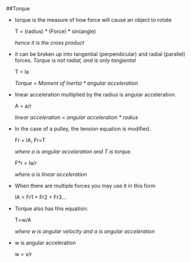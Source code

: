 ##Torque

- torque is the measure of how force will cause an object to rotate

    T = (radius) * (Force) * sin(angle)

    *hence it is the cross product*

- it can be broken up into tangential (perpendicular) and radial (parallel) forces. *Torque is not radial, and is only tangiental*

    T = Ia

    *Torque = Moment of Inertia * angular acceleration* 

- linear acceleration multiplied by the radius is angular acceleration.

    A = a/r

    *linear acceleration = angular acceleration * radius*

- In the case of a pulley, the tension equation is modified.

    Fr = IA, Fr=T

    *where a is angular acceleration and T is torque.*

    F*r = Ia/r

    *where a is linear acceleration*

- When there are multiple forces you may use it in this form

    IA = Fr1 + Fr2 + Fr3...

- Torque also has this equation:

    T=w/A

    *where w is angular velocity and a is angular acceleration*

- w is angular acceleration

    w = v/r
